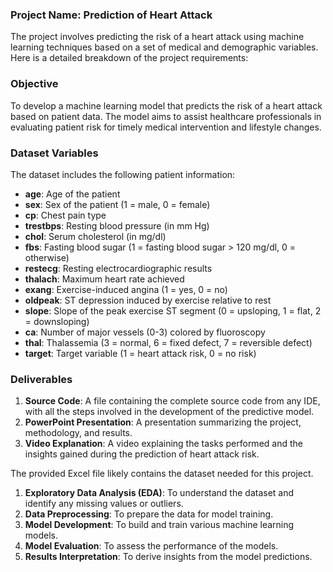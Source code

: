### Project Name: Prediction of Heart Attack


The project involves predicting the risk of a heart attack using machine learning techniques based on a set of medical and demographic variables. Here is a detailed breakdown of the project requirements:

### Objective
To develop a machine learning model that predicts the risk of a heart attack based on patient data. The model aims to assist healthcare professionals in evaluating patient risk for timely medical intervention and lifestyle changes.

### Dataset Variables
The dataset includes the following patient information:

- **age**: Age of the patient
- **sex**: Sex of the patient (1 = male, 0 = female)
- **cp**: Chest pain type
- **trestbps**: Resting blood pressure (in mm Hg)
- **chol**: Serum cholesterol (in mg/dl)
- **fbs**: Fasting blood sugar (1 = fasting blood sugar > 120 mg/dl, 0 = otherwise)
- **restecg**: Resting electrocardiographic results
- **thalach**: Maximum heart rate achieved
- **exang**: Exercise-induced angina (1 = yes, 0 = no)
- **oldpeak**: ST depression induced by exercise relative to rest
- **slope**: Slope of the peak exercise ST segment (0 = upsloping, 1 = flat, 2 = downsloping)
- **ca**: Number of major vessels (0-3) colored by fluoroscopy
- **thal**: Thalassemia (3 = normal, 6 = fixed defect, 7 = reversible defect)
- **target**: Target variable (1 = heart attack risk, 0 = no risk)

### Deliverables

1. **Source Code**: A file containing the complete source code from any IDE, with all the steps involved in the development of the predictive model.
2. **PowerPoint Presentation**: A presentation summarizing the project, methodology, and results.
3. **Video Explanation**: A video explaining the tasks performed and the insights gained during the prediction of heart attack risk.

The provided Excel file likely contains the dataset needed for this project.
1. **Exploratory Data Analysis (EDA)**: To understand the dataset and identify any missing values or outliers.
2. **Data Preprocessing**: To prepare the data for model training.
3. **Model Development**: To build and train various machine learning models.
4. **Model Evaluation**: To assess the performance of the models.
5. **Results Interpretation**: To derive insights from the model predictions.

